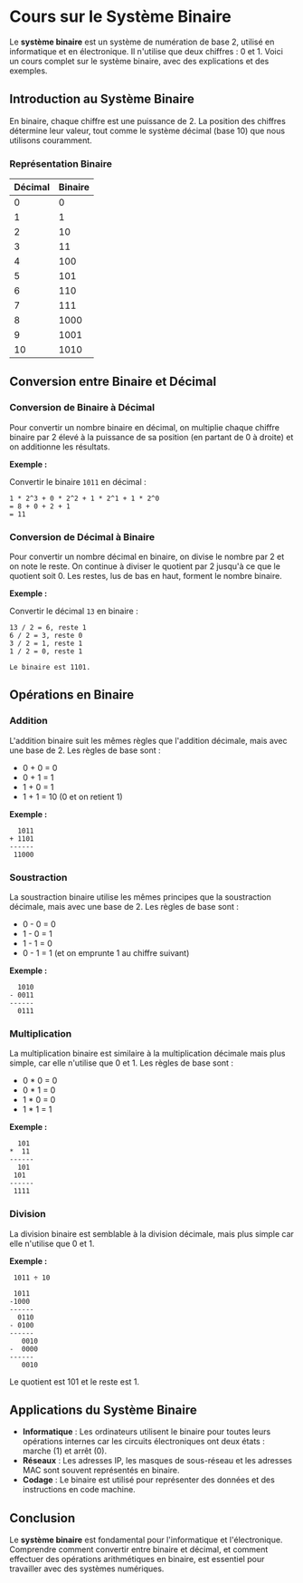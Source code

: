 # Cours sur le Système Binaire

Le **système binaire** est un système de numération de base 2, utilisé en informatique et en électronique. Il n'utilise que deux chiffres : 0 et 1. Voici un cours complet sur le système binaire, avec des explications et des exemples.

## Introduction au Système Binaire

En binaire, chaque chiffre est une puissance de 2. La position des chiffres détermine leur valeur, tout comme le système décimal (base 10) que nous utilisons couramment.

### Représentation Binaire

| Décimal | Binaire |
| ------- | ------- |
| 0       | 0       |
| 1       | 1       |
| 2       | 10      |
| 3       | 11      |
| 4       | 100     |
| 5       | 101     |
| 6       | 110     |
| 7       | 111     |
| 8       | 1000    |
| 9       | 1001    |
| 10      | 1010    |

## Conversion entre Binaire et Décimal

### Conversion de Binaire à Décimal

Pour convertir un nombre binaire en décimal, on multiplie chaque chiffre binaire par 2 élevé à la puissance de sa position (en partant de 0 à droite) et on additionne les résultats.

**Exemple :**

Convertir le binaire `1011` en décimal :

```
1 * 2^3 + 0 * 2^2 + 1 * 2^1 + 1 * 2^0
= 8 + 0 + 2 + 1
= 11
```

### Conversion de Décimal à Binaire

Pour convertir un nombre décimal en binaire, on divise le nombre par 2 et on note le reste. On continue à diviser le quotient par 2 jusqu'à ce que le quotient soit 0. Les restes, lus de bas en haut, forment le nombre binaire.

**Exemple :**

Convertir le décimal `13` en binaire :

```
13 / 2 = 6, reste 1
6 / 2 = 3, reste 0
3 / 2 = 1, reste 1
1 / 2 = 0, reste 1

Le binaire est 1101.
```

## Opérations en Binaire

### Addition

L'addition binaire suit les mêmes règles que l'addition décimale, mais avec une base de 2. Les règles de base sont :

- 0 + 0 = 0
- 0 + 1 = 1
- 1 + 0 = 1
- 1 + 1 = 10 (0 et on retient 1)

**Exemple :**

```
  1011
+ 1101
------
 11000
```

### Soustraction

La soustraction binaire utilise les mêmes principes que la soustraction décimale, mais avec une base de 2. Les règles de base sont :

- 0 - 0 = 0
- 1 - 0 = 1
- 1 - 1 = 0
- 0 - 1 = 1 (et on emprunte 1 au chiffre suivant)

**Exemple :**

```
  1010
- 0011
------
  0111
```

### Multiplication

La multiplication binaire est similaire à la multiplication décimale mais plus simple, car elle n'utilise que 0 et 1. Les règles de base sont :

- 0 * 0 = 0
- 0 * 1 = 0
- 1 * 0 = 0
- 1 * 1 = 1

**Exemple :**

```
  101
*  11
------
  101
 101 
------
 1111
```

### Division

La division binaire est semblable à la division décimale, mais plus simple car elle n'utilise que 0 et 1.

**Exemple :**

```
 1011 ÷ 10

 1011
-1000
------
  0110
- 0100
------
   0010
-  0000
------
   0010
```

Le quotient est 101 et le reste est 1.

## Applications du Système Binaire

- **Informatique** : Les ordinateurs utilisent le binaire pour toutes leurs opérations internes car les circuits électroniques ont deux états : marche (1) et arrêt (0).
- **Réseaux** : Les adresses IP, les masques de sous-réseau et les adresses MAC sont souvent représentés en binaire.
- **Codage** : Le binaire est utilisé pour représenter des données et des instructions en code machine.

## Conclusion

Le **système binaire** est fondamental pour l'informatique et l'électronique. Comprendre comment convertir entre binaire et décimal, et comment effectuer des opérations arithmétiques en binaire, est essentiel pour travailler avec des systèmes numériques.
